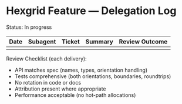 # Hexgrid Feature — Delegation Log

Status: In progress

| Date | Subagent | Ticket | Summary | Review Outcome |
|------|----------|--------|---------|----------------|
|      |          |        |         |                |

Review Checklist (each delivery):
- API matches spec (names, types, orientation handling)
- Tests comprehensive (both orientations, boundaries, roundtrips)
- No rotation in code or docs
- Attribution present where appropriate
- Performance acceptable (no hot-path allocations)

